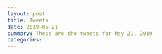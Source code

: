 ```yaml
---
layout: post
title: Tweets
date: 2019-05-21
summary: These are the tweets for May 21, 2019.
categories:
---
```


